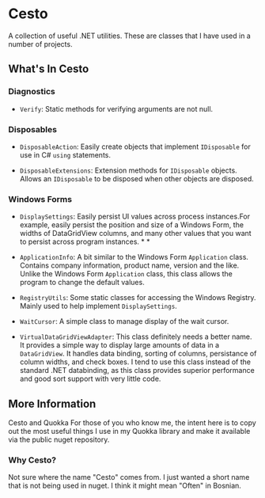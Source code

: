 # Cesto

A collection of useful .NET utilities. These are classes that I have used in a number of projects.

## What's In Cesto

### Diagnostics

-   `Verify`: Static methods for verifying arguments are not null.

### Disposables

-   `DisposableAction`: Easily create objects that implement `IDisposable` for use in C\# `using` statements.

-   `DisposableExtensions`: Extension methods for `IDisposable` objects. Allows an `IDisposable` to be disposed when other objects are disposed.

### Windows Forms

-   `DisplaySettings`: Easily persist UI values across process instances.For example, easily persist the position and size of a Windows Form, the widths of DataGridView columns, and many other values that you want to persist across program instances. * *

-   `ApplicationInfo`: A bit similar to the Windows Form `Application` class. Contains company information, product name, version and the like. Unlike the Windows Form `Application` class, this class allows the program to change the default values. 

-   `RegistryUtils`: Some static classes for accessing the Windows Registry. Mainly used to help implement `DisplaySettings`.

-   `WaitCursor`: A simple class to manage display of the wait cursor.

-   `VirtualDataGridViewAdapter`: This class definitely needs a better name. It provides a simple way to display large amounts of data in a `DataGridView`. It handles data binding, sorting of columns, persistance of column widths, and check boxes. I tend to use this class instead of the standard .NET databinding, as this class provides superior performance and good sort support with very little code.

## More Information

Cesto and Quokka For those of you who know me,  the intent here is to copy out the most useful things I use in my Quokka library and  make it available via the public nuget repository.

### Why Cesto?

Not sure where the name "Cesto" comes from. I just wanted a short name that is not being used in nuget. I think it might mean "Often" in Bosnian.
